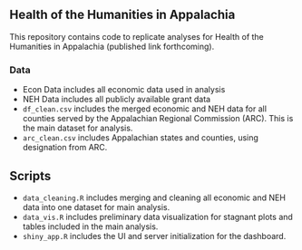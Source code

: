 ## Health of the Humanities in Appalachia

This repository contains code to replicate analyses for Health of the Humanities in Appalachia (published link forthcoming). 

### Data
- Econ Data includes all economic data used in analysis
- NEH Data includes all publicly available grant data
- `df_clean.csv` includes the merged economic and NEH data for all counties served by the Appalachian Regional Commission (ARC). This is the main dataset for analysis.
- `arc_clean.csv` includes Appalachian states and counties, using designation from ARC.

## Scripts
- `data_cleaning.R` includes merging and cleaning all economic and NEH data into one dataset for main analysis.
- `data_vis.R` includes preliminary data visualization for stagnant plots and tables included in the main analysis.
- `shiny_app.R` includes the UI and server initialization for the dashboard. 

